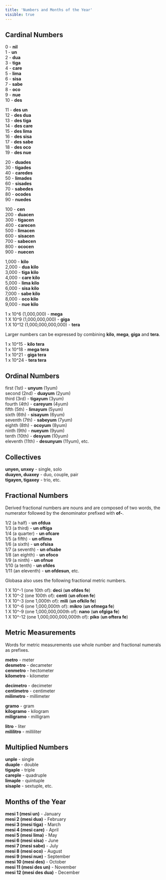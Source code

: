 ```yaml
---
title: 'Numbers and Months of the Year'
visible: true
---
```


## Cardinal Numbers

0 - **nil**  
1 - **un**  
2 - **dua**  
3 - **tiga**  
4 - **care**  
5 - **lima**  
6 - **sisa**  
7 - **sabe**  
8 - **oco**  
9 - **nue**  
10 - **des**

11 - **des un**  
12 - **des dua**  
13 - **des tiga**  
14 - **des care**  
15 - **des lima**  
16 - **des sisa**  
17 - **des sabe**  
18 - **des oco**  
19 - **des nue**
 
20 - **duades**  
30 - **tigades**  
40 - **caredes**  
50 - **limades**  
60 - **sisades**  
70 - **sabedes**  
80 - **ocodes**  
90 - **nuedes**

100 - **cen**  
200 - **duacen**  
300 - **tigacen**  
400 - **carecen**  
500 - **limacen**  
600 - **sisacen**  
700 - **sabecen**  
800 - **ococen**  
900 - **nuecen**

1,000 - **kilo**  
2,000 - **dua kilo**  
3,000 - **tiga kilo**  
4,000 - **care kilo**  
5,000 - **lima kilo**  
6,000 - **sisa kilo**  
7,000 - **sabe kilo**  
8,000 - **oco kilo**  
9,000 - **nue kilo**

1 x 10^6 (1,000,000) - **mega**  
1 X 10^9 (1,000,000,000) - **giga**   
1 X 10^12 (1,000,000,000,000) - **tera**  

Larger numbers can be expressed by combining **kilo**, **mega**, **giga** and **tera**.

1 x 10^15 - **kilo tera**    
1 x 10^18 - **mega tera**  
1 x 10^21 - **giga tera**  
1 x 10^24 - **tera tera**  

## Ordinal Numbers

first (1st) - **unyum** (1yum)  
second (2nd) - **duayum** (2yum)  
third (3rd) - **tigayum** (3yum)  
fourth (4th) - **careyum** (4yum)  
fifth (5th) - **limayum** (5yum)  
sixth (6th) - **sisayum** (6yum)  
seventh (7th) - **sabeyum** (7yum)  
eighth (8th) - **ocoyum** (8yum)  
ninth (9th) - **nueyum** (9yum)  
tenth (10th) - **desyum** (10yum)  
eleventh (11th) - **desunyum** (11yum), etc.

## Collectives

**unyen, unxey** - single, solo  
**duayen, duaxey** - duo, couple, pair  
**tigayen, tigaxey** - trio, etc.

## Fractional Numbers

Derived fractional numbers are nouns and are composed of two words, the numerator followed by the denominator prefixed with **of-**.

1/2 (a half) - **un ofdua**  
1/3 (a third) - **un oftiga**  
1/4 (a quarter) - **un ofcare**  
1/5 (a fifth) - **un oflima**  
1/6 (a sixth) - **un ofsisa**  
1/7 (a seventh) - **un ofsabe**  
1/8 (an eighth) - **un ofoco**  
1/9 (a ninth) - **un ofnue**  
1/10 (a tenth) - **un ofdes**  
1/11 (an eleventh) - **un ofdesun**, etc.

Globasa also uses the following fractional metric numbers. 

1 X 10^-1 (one 10th of): **deci** (**un ofdes fe**)   
1 X 10^-2 (one 100th of): **centi** (**un ofcen fe**)    
1 X 10^-3 (one 1,000th of): **mili** (**un ofkilo fe**)    
1 X 10^-6 (one 1,000,000th of): **mikro** (**un ofmega fe**)  
1 X 10^-9 (one 1,000,000,000th of): **nano** (**un ofgiga fe**)  
1 X 10^-12 (one 1,000,000,000,000th of): **piko** (**un oftera fe**)

## Metric Measurements

Words for metric measurements use whole number and fractional numerals as prefixes.

**metro** - meter  
**desmetro** - decameter    
**cenmetro** - hectometer    
**kilometro** - kilometer  

**decimetro** - decimeter    
**centimetro** - centimeter    
**milimetro** - millimeter   

**gramo** - gram  
**kilogramo** - kilogram    
**miligramo** - milligram  

**litro** - liter  
**mililitro** - milliliter  

## Multiplied Numbers

**unple** - single  
**duaple** - double  
**tigaple** - triple  
**careple** - quadruple  
**limaple** - quintuple  
**sisaple** - sextuple, etc.

## Months of the Year

**mesi 1 (mesi un)** - January  
**mesi 2 (mesi dua)** - February  
**mesi 3 (mesi tiga)** - March  
**mesi 4 (mesi care)** - April  
**mesi 5 (mesi lima)** - May  
**mesi 6 (mesi sisa)** - June  
**mesi 7 (mesi sabe)** - July  
**mesi 8 (mesi oco)** - August  
**mesi 9 (mesi nue)** - September  
**mesi 10 (mesi des)** - October  
**mesi 11 (mesi des un)** - November  
**mesi 12 (mesi des dua)** - December
